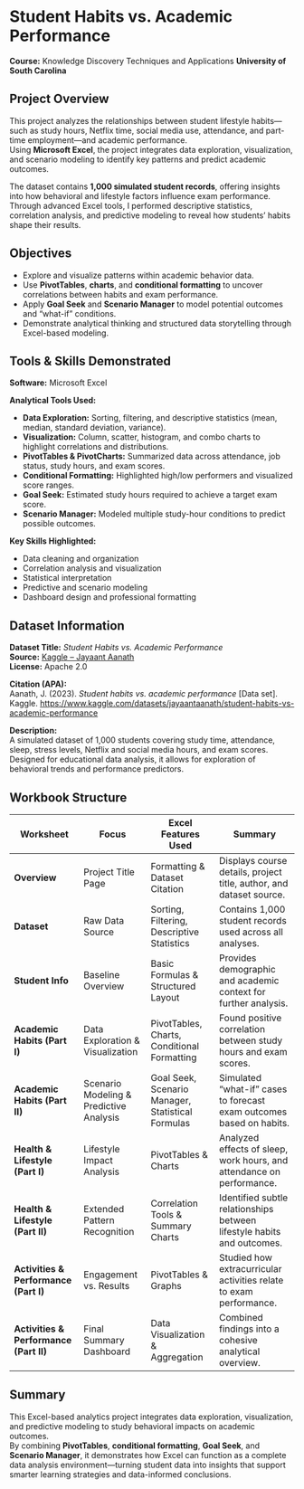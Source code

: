 # Student Habits vs. Academic Performance


**Course:** Knowledge Discovery Techniques and Applications
**University of South Carolina**  


## Project Overview
This project analyzes the relationships between student lifestyle habits—such as study hours, Netflix time, social media use, attendance, and part-time employment—and academic performance.  
Using **Microsoft Excel**, the project integrates data exploration, visualization, and scenario modeling to identify key patterns and predict academic outcomes.  

The dataset contains **1,000 simulated student records**, offering insights into how behavioral and lifestyle factors influence exam performance. Through advanced Excel tools, I performed descriptive statistics, correlation analysis, and predictive modeling to reveal how students’ habits shape their results.


## Objectives
- Explore and visualize patterns within academic behavior data.  
- Use **PivotTables**, **charts**, and **conditional formatting** to uncover correlations between habits and exam performance.  
- Apply **Goal Seek** and **Scenario Manager** to model potential outcomes and “what-if” conditions.  
- Demonstrate analytical thinking and structured data storytelling through Excel-based modeling.  


## Tools & Skills Demonstrated
**Software:** Microsoft Excel  

**Analytical Tools Used:**  
- **Data Exploration:** Sorting, filtering, and descriptive statistics (mean, median, standard deviation, variance).  
- **Visualization:** Column, scatter, histogram, and combo charts to highlight correlations and distributions.  
- **PivotTables & PivotCharts:** Summarized data across attendance, job status, study hours, and exam scores.  
- **Conditional Formatting:** Highlighted high/low performers and visualized score ranges.  
- **Goal Seek:** Estimated study hours required to achieve a target exam score.  
- **Scenario Manager:** Modeled multiple study-hour conditions to predict possible outcomes.  

**Key Skills Highlighted:**  
- Data cleaning and organization  
- Correlation analysis and visualization  
- Statistical interpretation  
- Predictive and scenario modeling  
- Dashboard design and professional formatting  


## Dataset Information
**Dataset Title:** *Student Habits vs. Academic Performance*  
**Source:** [Kaggle – Jayaant Aanath](https://www.kaggle.com/datasets/jayaantaanath/student-habits-vs-academic-performance)  
**License:** Apache 2.0  


**Citation (APA):**  
Aanath, J. (2023). *Student habits vs. academic performance* [Data set]. Kaggle. https://www.kaggle.com/datasets/jayaantaanath/student-habits-vs-academic-performance  


**Description:**  
A simulated dataset of 1,000 students covering study time, attendance, sleep, stress levels, Netflix and social media hours, and exam scores. Designed for educational data analysis, it allows for exploration of behavioral trends and performance predictors.


## Workbook Structure

| Worksheet | Focus | Excel Features Used | Summary |
|------------|--------|---------------------|----------|
| **Overview** | Project Title Page | Formatting & Dataset Citation | Displays course details, project title, author, and dataset source. |
| **Dataset** | Raw Data Source | Sorting, Filtering, Descriptive Statistics | Contains 1,000 student records used across all analyses. |
| **Student Info** | Baseline Overview | Basic Formulas & Structured Layout | Provides demographic and academic context for further analysis. |
| **Academic Habits (Part I)** | Data Exploration & Visualization | PivotTables, Charts, Conditional Formatting | Found positive correlation between study hours and exam scores. |
| **Academic Habits (Part II)** | Scenario Modeling & Predictive Analysis | Goal Seek, Scenario Manager, Statistical Formulas | Simulated “what-if” cases to forecast exam outcomes based on habits. |
| **Health & Lifestyle (Part I)** | Lifestyle Impact Analysis | PivotTables & Charts | Analyzed effects of sleep, work hours, and attendance on performance. |
| **Health & Lifestyle (Part II)** | Extended Pattern Recognition | Correlation Tools & Summary Charts | Identified subtle relationships between lifestyle habits and outcomes. |
| **Activities & Performance (Part I)** | Engagement vs. Results | PivotTables & Graphs | Studied how extracurricular activities relate to exam performance. |
| **Activities & Performance (Part II)** | Final Summary Dashboard | Data Visualization & Aggregation | Combined findings into a cohesive analytical overview. |


## Summary
This Excel-based analytics project integrates data exploration, visualization, and predictive modeling to study behavioral impacts on academic outcomes.  
By combining **PivotTables**, **conditional formatting**, **Goal Seek**, and **Scenario Manager**, it demonstrates how Excel can function as a complete data analysis environment—turning student data into insights that support smarter learning strategies and data-informed conclusions.
